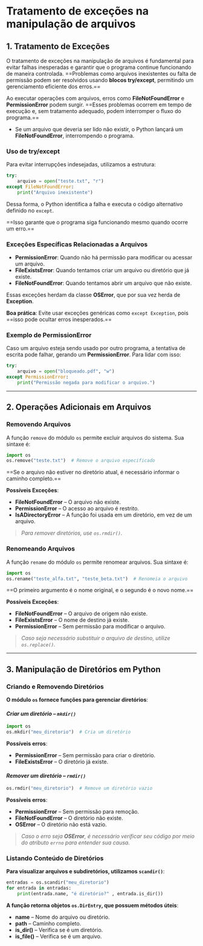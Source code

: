 # **Tratamento de exceções na manipulação de arquivos**

## 1. Tratamento de Exceções

O tratamento de exceções na manipulação de arquivos é fundamental para evitar falhas inesperadas e garantir que o programa continue funcionando de maneira controlada. ==Problemas como arquivos inexistentes ou falta de permissão podem ser resolvidos usando **blocos try/except**, permitindo um gerenciamento eficiente dos erros.==

Ao executar operações com arquivos, erros como **FileNotFoundError** e **PermissionError** podem surgir. ==Esses problemas ocorrem em tempo de execução e, sem tratamento adequado, podem interromper o fluxo do programa.==

- Se um arquivo que deveria ser lido não existir, o Python lançará um **FileNotFoundError**, interrompendo o programa.

### Uso de try/except

Para evitar interrupções indesejadas, utilizamos a estrutura:

```python
try:
    arquivo = open("teste.txt", "r")
except FileNotFoundError:
    print("Arquivo inexistente")
```

Dessa forma, o Python identifica a falha e executa o código alternativo definido no `except`.

==Isso garante que o programa siga funcionando mesmo quando ocorre um erro.==

### Exceções Específicas Relacionadas a Arquivos

- **PermissionError**: Quando não há permissão para modificar ou acessar um arquivo.
- **FileExistsError**: Quando tentamos criar um arquivo ou diretório que já existe.
- **FileNotFoundError**: Quando tentamos abrir um arquivo que não existe.

Essas exceções herdam da classe **OSError**, que por sua vez herda de **Exception**.

**Boa prática**: Evite usar exceções genéricas como `except Exception`, pois ==isso pode ocultar erros inesperados.==

### Exemplo de PermissionError

Caso um arquivo esteja sendo usado por outro programa, a tentativa de escrita pode falhar, gerando um **PermissionError**. Para lidar com isso:

```python
try:
    arquivo = open("bloqueado.pdf", "w")
except PermissionError:
    print("Permissão negada para modificar o arquivo.")
```

---
## 2. Operações Adicionais em Arquivos

### Removendo Arquivos

A função `remove` do módulo `os` permite excluir arquivos do sistema. Sua sintaxe é:

```python
import os
os.remove("teste.txt")  # Remove o arquivo especificado
```

==Se o arquivo não estiver no diretório atual, é necessário informar o caminho completo.==

**Possíveis Exceções**:

- **FileNotFoundError** – O arquivo não existe.
- **PermissionError** – O acesso ao arquivo é restrito.
- **IsADirectoryError** – A função foi usada em um diretório, em vez de um arquivo.

> *Para remover diretórios, use `os.rmdir()`.*

### Renomeando Arquivos

A função `rename` do módulo `os` permite renomear arquivos. Sua sintaxe é:

```python
import os
os.rename("teste_alfa.txt", "teste_beta.txt")  # Renomeia o arquivo
```

==O primeiro argumento é o nome original, e o segundo é o novo nome.==

**Possíveis Exceções**:

- **FileNotFoundError** – O arquivo de origem não existe.
- **FileExistsError** – O nome de destino já existe.
- **PermissionError** – Sem permissão para modificar o arquivo.

> *Caso seja necessário substituir o arquivo de destino, utilize `os.replace()`.*

---
## 3. Manipulação de Diretórios em Python

### Criando e Removendo Diretórios

**O módulo `os` fornece funções para gerenciar diretórios**:

#### ***Criar um diretório** – `mkdir()`*

```python
import os
os.mkdir("meu_diretorio")  # Cria um diretório
```

**Possíveis erros**:

- **PermissionError** – Sem permissão para criar o diretório.
- **FileExistsError** – O diretório já existe.

#### ***Remover um diretório** – `rmdir()`*

```python
os.rmdir("meu_diretorio")  # Remove um diretório vazio
```

**Possíveis erros**:

- **PermissionError** – Sem permissão para remoção.
- **FileNotFoundError** – O diretório não existe.
- **OSError** – O diretório não está vazio.

>*Caso o erro seja **OSError**, é necessário verificar seu código por meio do atributo `errno` para entender sua causa.*

### Listando Conteúdo de Diretórios

**Para visualizar arquivos e subdiretórios, utilizamos `scandir()`**:

```python
entradas = os.scandir("meu_diretorio")
for entrada in entradas:
    print(entrada.name, "é diretório?" , entrada.is_dir())
```

**A função retorna objetos `os.DirEntry`, que possuem métodos úteis**:

- **name** – Nome do arquivo ou diretório.
- **path** – Caminho completo.
- **is_dir()** – Verifica se é um diretório.
- **is_file()** – Verifica se é um arquivo.